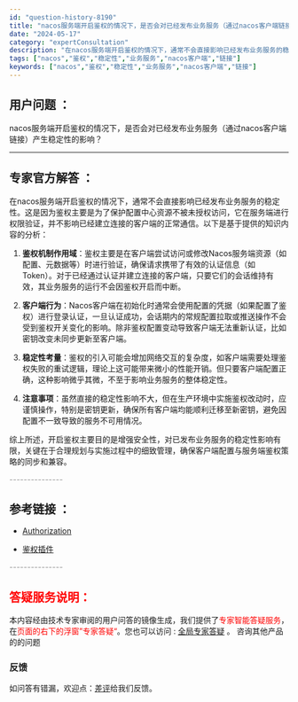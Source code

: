 ```yaml
---
id: "question-history-8190"
title: "nacos服务端开启鉴权的情况下，是否会对已经发布业务服务（通过nacos客户端链接）产生稳定性的影响？"
date: "2024-05-17"
category: "expertConsultation"
description: "在nacos服务端开启鉴权的情况下，通常不会直接影响已经发布业务服务的稳定性。这是因为鉴权主要是为了保护配置中心资源不被未授权访问，它在服务端进行权限验证，并不影响已经建立连接的客户端的正常通信。以下是基于提供的知识内容的分析：1. **鉴权机制作用域**：鉴权主要是在客户端尝试访问或修改Nacos"
tags: ["nacos","鉴权","稳定性","业务服务","nacos客户端","链接"]
keywords: ["nacos","鉴权","稳定性","业务服务","nacos客户端","链接"]
---
```


## 用户问题 ： 
 nacos服务端开启鉴权的情况下，是否会对已经发布业务服务（通过nacos客户端链接）产生稳定性的影响？  

---------------
## 专家官方解答 ：

在nacos服务端开启鉴权的情况下，通常不会直接影响已经发布业务服务的稳定性。这是因为鉴权主要是为了保护配置中心资源不被未授权访问，它在服务端进行权限验证，并不影响已经建立连接的客户端的正常通信。以下是基于提供的知识内容的分析：

1. **鉴权机制作用域**：鉴权主要是在客户端尝试访问或修改Nacos服务端资源（如配置、元数据等）时进行验证，确保请求携带了有效的认证信息（如Token）。对于已经通过认证并建立连接的客户端，只要它们的会话维持有效，其业务服务的运行不会因鉴权开启而中断。

2. **客户端行为**：Nacos客户端在初始化时通常会使用配置的凭据（如果配置了鉴权）进行登录认证，一旦认证成功，会话期内的常规配置拉取或推送操作不会受到鉴权开关变化的影响。除非鉴权配置变动导致客户端无法重新认证，比如密钥改变未同步更新至客户端。

3. **稳定性考量**：鉴权的引入可能会增加网络交互的复杂度，如客户端需要处理鉴权失败的重试逻辑，理论上这可能带来微小的性能开销。但只要客户端配置正确，这种影响微乎其微，不至于影响业务服务的整体稳定性。

4. **注意事项**：虽然直接的稳定性影响不大，但在生产环境中实施鉴权改动时，应谨慎操作，特别是密钥更新，确保所有客户端均能顺利迁移至新密钥，避免因配置不一致导致的服务不可用情况。

综上所述，开启鉴权主要目的是增强安全性，对已发布业务服务的稳定性影响有限，关键在于合理规划与实施过程中的细致管理，确保客户端配置与服务端鉴权策略的同步和兼容。


<font color="#949494">---------------</font> 


## 参考链接 ：

* [Authorization](https://nacos.io/docs/latest/guide/user/auth)
 
 * [鉴权插件](https://nacos.io/docs/latest/plugin/auth-plugin)


 <font color="#949494">---------------</font> 
 


## <font color="#FF0000">答疑服务说明：</font> 

本内容经由技术专家审阅的用户问答的镜像生成，我们提供了<font color="#FF0000">专家智能答疑服务</font>，在<font color="#FF0000">页面的右下的浮窗”专家答疑“</font>。您也可以访问 : [全局专家答疑](https://answer.opensource.alibaba.com/docs/intro) 。 咨询其他产品的的问题

### 反馈
如问答有错漏，欢迎点：[差评](https://ai.nacos.io/user/feedbackByEnhancerGradePOJOID?enhancerGradePOJOId=13549)给我们反馈。
